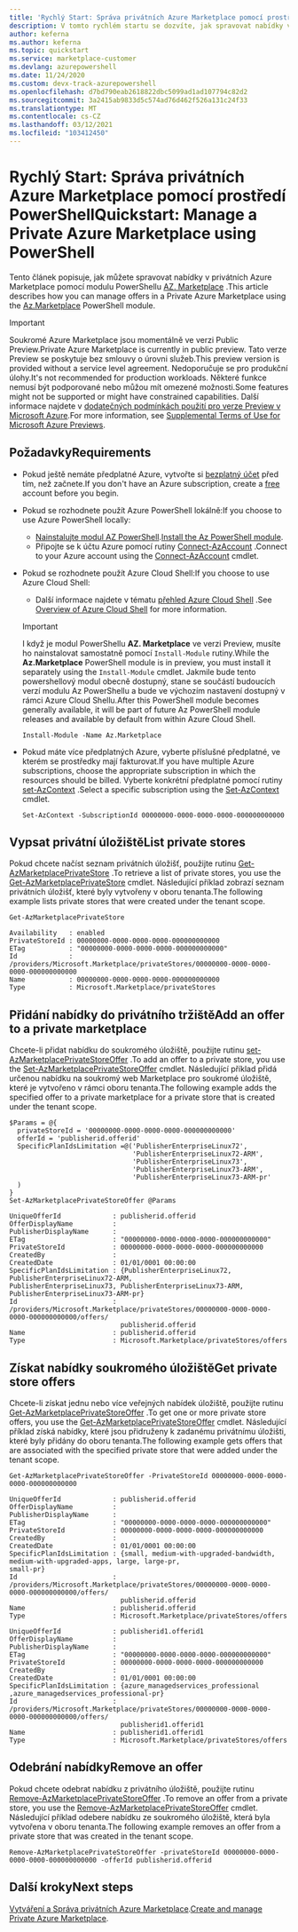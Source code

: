 ```yaml
---
title: 'Rychlý Start: Správa privátních Azure Marketplace pomocí prostředí PowerShell'
description: V tomto rychlém startu se dozvíte, jak spravovat nabídky v privátních Azure Marketplace pomocí Azure PowerShell.
author: keferna
ms.author: keferna
ms.topic: quickstart
ms.service: marketplace-customer
ms.devlang: azurepowershell
ms.date: 11/24/2020
ms.custom: devx-track-azurepowershell
ms.openlocfilehash: d7bd790eab2618822dbc5099ad1ad107794c82d2
ms.sourcegitcommit: 3a2415ab9833d5c574ad76d462f526a131c24f33
ms.translationtype: MT
ms.contentlocale: cs-CZ
ms.lasthandoff: 03/12/2021
ms.locfileid: "103412450"
---
```

# <a name="quickstart-manage-a-private-azure-marketplace-using-powershell"></a><span data-ttu-id="c1762-103">Rychlý Start: Správa privátních Azure Marketplace pomocí prostředí PowerShell</span><span class="sxs-lookup"><span data-stu-id="c1762-103">Quickstart: Manage a Private Azure Marketplace using PowerShell</span></span>

<span data-ttu-id="c1762-104">Tento článek popisuje, jak můžete spravovat nabídky v privátních Azure Marketplace pomocí modulu PowerShellu [AZ. Marketplace](/powershell/module/az.marketplace) .</span><span class="sxs-lookup"><span data-stu-id="c1762-104">This article describes how you can manage offers in a Private Azure Marketplace using the [Az.Marketplace](/powershell/module/az.marketplace) PowerShell module.</span></span>

> [!IMPORTANT]
> <span data-ttu-id="c1762-105">Soukromé Azure Marketplace jsou momentálně ve verzi Public Preview.</span><span class="sxs-lookup"><span data-stu-id="c1762-105">Private Azure Marketplace is currently in public preview.</span></span> <span data-ttu-id="c1762-106">Tato verze Preview se poskytuje bez smlouvy o úrovni služeb.</span><span class="sxs-lookup"><span data-stu-id="c1762-106">This preview version is provided without a service level agreement.</span></span> <span data-ttu-id="c1762-107">Nedoporučuje se pro produkční úlohy.</span><span class="sxs-lookup"><span data-stu-id="c1762-107">It's not recommended for production workloads.</span></span> <span data-ttu-id="c1762-108">Některé funkce nemusí být podporované nebo můžou mít omezené možnosti.</span><span class="sxs-lookup"><span data-stu-id="c1762-108">Some features might not be supported or might have constrained capabilities.</span></span> <span data-ttu-id="c1762-109">Další informace najdete v [dodatečných podmínkách použití pro verze Preview v Microsoft Azure](https://azure.microsoft.com/support/legal/preview-supplemental-terms/).</span><span class="sxs-lookup"><span data-stu-id="c1762-109">For more information, see [Supplemental Terms of Use for Microsoft Azure Previews](https://azure.microsoft.com/support/legal/preview-supplemental-terms/).</span></span>

## <a name="requirements"></a><span data-ttu-id="c1762-110">Požadavky</span><span class="sxs-lookup"><span data-stu-id="c1762-110">Requirements</span></span>

* <span data-ttu-id="c1762-111">Pokud ještě nemáte předplatné Azure, vytvořte si [bezplatný účet](https://azure.microsoft.com/free/) před tím, než začnete.</span><span class="sxs-lookup"><span data-stu-id="c1762-111">If you don't have an Azure subscription, create a [free](https://azure.microsoft.com/free/) account before you begin.</span></span>

* <span data-ttu-id="c1762-112">Pokud se rozhodnete použít Azure PowerShell lokálně:</span><span class="sxs-lookup"><span data-stu-id="c1762-112">If you choose to use Azure PowerShell locally:</span></span>
  * <span data-ttu-id="c1762-113">[Nainstalujte modul AZ PowerShell](/powershell/azure/install-az-ps).</span><span class="sxs-lookup"><span data-stu-id="c1762-113">[Install the Az PowerShell module](/powershell/azure/install-az-ps).</span></span>
  * <span data-ttu-id="c1762-114">Připojte se k účtu Azure pomocí rutiny [Connect-AzAccount](/powershell/module/az.accounts/connect-azaccount) .</span><span class="sxs-lookup"><span data-stu-id="c1762-114">Connect to your Azure account using the [Connect-AzAccount](/powershell/module/az.accounts/connect-azaccount) cmdlet.</span></span>
* <span data-ttu-id="c1762-115">Pokud se rozhodnete použít Azure Cloud Shell:</span><span class="sxs-lookup"><span data-stu-id="c1762-115">If you choose to use Azure Cloud Shell:</span></span>
  * <span data-ttu-id="c1762-116">Další informace najdete v tématu [přehled Azure Cloud Shell](/azure/cloud-shell/overview) .</span><span class="sxs-lookup"><span data-stu-id="c1762-116">See [Overview of Azure Cloud Shell](/azure/cloud-shell/overview) for more information.</span></span>

  > [!IMPORTANT]
  > <span data-ttu-id="c1762-117">I když je modul PowerShellu **AZ. Marketplace** ve verzi Preview, musíte ho nainstalovat samostatně pomocí `Install-Module` rutiny.</span><span class="sxs-lookup"><span data-stu-id="c1762-117">While the **Az.Marketplace** PowerShell module is in preview, you must install it separately using the `Install-Module` cmdlet.</span></span> <span data-ttu-id="c1762-118">Jakmile bude tento powershellový modul obecně dostupný, stane se součástí budoucích verzí modulu Az PowerShellu a bude ve výchozím nastavení dostupný v rámci Azure Cloud Shellu.</span><span class="sxs-lookup"><span data-stu-id="c1762-118">After this PowerShell module becomes generally available, it will be part of future Az PowerShell module releases and available by default from within Azure Cloud Shell.</span></span>

  ```azurepowershell-interactive
  Install-Module -Name Az.Marketplace
  ```

* <span data-ttu-id="c1762-119">Pokud máte více předplatných Azure, vyberte příslušné předplatné, ve kterém se prostředky mají fakturovat.</span><span class="sxs-lookup"><span data-stu-id="c1762-119">If you have multiple Azure subscriptions, choose the appropriate subscription in which the resources should be billed.</span></span> <span data-ttu-id="c1762-120">Vyberte konkrétní předplatné pomocí rutiny [set-AzContext](/powershell/module/az.accounts/set-azcontext) .</span><span class="sxs-lookup"><span data-stu-id="c1762-120">Select a specific subscription using the [Set-AzContext](/powershell/module/az.accounts/set-azcontext) cmdlet.</span></span>

  ```azurepowershell-interactive
  Set-AzContext -SubscriptionId 00000000-0000-0000-0000-000000000000
  ```

## <a name="list-private-stores"></a><span data-ttu-id="c1762-121">Vypsat privátní úložiště</span><span class="sxs-lookup"><span data-stu-id="c1762-121">List private stores</span></span>

<span data-ttu-id="c1762-122">Pokud chcete načíst seznam privátních úložišť, použijte rutinu [Get-AzMarketplacePrivateStore](/powershell/module/az.marketplace/get-azmarketplaceprivatestore) .</span><span class="sxs-lookup"><span data-stu-id="c1762-122">To retrieve a list of private stores, you use the [Get-AzMarketplacePrivateStore](/powershell/module/az.marketplace/get-azmarketplaceprivatestore) cmdlet.</span></span> <span data-ttu-id="c1762-123">Následující příklad zobrazí seznam privátních úložišť, které byly vytvořeny v oboru tenanta.</span><span class="sxs-lookup"><span data-stu-id="c1762-123">The following example lists private stores that were created under the tenant scope.</span></span>

```azurepowershell-interactive
Get-AzMarketplacePrivateStore
```

```Output
Availability   : enabled
PrivateStoreId : 00000000-0000-0000-0000-000000000000
ETag           : "00000000-0000-0000-0000-000000000000"
Id             : /providers/Microsoft.Marketplace/privateStores/00000000-0000-0000-0000-000000000000
Name           : 00000000-0000-0000-0000-000000000000
Type           : Microsoft.Marketplace/privateStores
```

## <a name="add-an-offer-to-a-private-marketplace"></a><span data-ttu-id="c1762-124">Přidání nabídky do privátního tržiště</span><span class="sxs-lookup"><span data-stu-id="c1762-124">Add an offer to a private marketplace</span></span>

<span data-ttu-id="c1762-125">Chcete-li přidat nabídku do soukromého úložiště, použijte rutinu [set-AzMarketplacePrivateStoreOffer](/powershell/module/az.marketplace/set-azmarketplaceprivatestoreoffer) .</span><span class="sxs-lookup"><span data-stu-id="c1762-125">To add an offer to a private store, you use the [Set-AzMarketplacePrivateStoreOffer](/powershell/module/az.marketplace/set-azmarketplaceprivatestoreoffer) cmdlet.</span></span> <span data-ttu-id="c1762-126">Následující příklad přidá určenou nabídku na soukromý web Marketplace pro soukromé úložiště, které je vytvořeno v rámci oboru tenanta.</span><span class="sxs-lookup"><span data-stu-id="c1762-126">The following example adds the specified offer to a private marketplace for a private store that is created under the tenant scope.</span></span>

```azurepowershell-interactive
$Params = @{
  privateStoreId = '00000000-0000-0000-0000-000000000000'
  offerId = 'publisherid.offerid'
  SpecificPlanIdsLimitation =@('PublisherEnterpriseLinux72',
                               'PublisherEnterpriseLinux72-ARM',
                               'PublisherEnterpriseLinux73',
                               'PublisherEnterpriseLinux73-ARM',
                               'PublisherEnterpriseLinux73-ARM-pr'
  )
}
Set-AzMarketplacePrivateStoreOffer @Params
```

```Output
UniqueOfferId             : publisherid.offerid
OfferDisplayName          :
PublisherDisplayName      :
ETag                      : "00000000-0000-0000-0000-000000000000"
PrivateStoreId            : 00000000-0000-0000-0000-000000000000
CreatedBy                 :
CreatedDate               : 01/01/0001 00:00:00
SpecificPlanIdsLimitation : {PublisherEnterpriseLinux72, PublisherEnterpriseLinux72-ARM,
PublisherEnterpriseLinux73, PublisherEnterpriseLinux73-ARM, PublisherEnterpriseLinux73-ARM-pr}
Id                        :
/providers/Microsoft.Marketplace/privateStores/00000000-0000-0000-0000-000000000000/offers/
                            publisherid.offerid
Name                      : publisherid.offerid
Type                      : Microsoft.Marketplace/privateStores/offers
```

## <a name="get-private-store-offers"></a><span data-ttu-id="c1762-127">Získat nabídky soukromého úložiště</span><span class="sxs-lookup"><span data-stu-id="c1762-127">Get private store offers</span></span>

<span data-ttu-id="c1762-128">Chcete-li získat jednu nebo více veřejných nabídek úložiště, použijte rutinu [Get-AzMarketplacePrivateStoreOffer](/powershell/module/az.marketplace/get-azmarketplaceprivatestoreoffer) .</span><span class="sxs-lookup"><span data-stu-id="c1762-128">To get one or more private store offers, you use the [Get-AzMarketplacePrivateStoreOffer](/powershell/module/az.marketplace/get-azmarketplaceprivatestoreoffer) cmdlet.</span></span> <span data-ttu-id="c1762-129">Následující příklad získá nabídky, které jsou přidruženy k zadanému privátnímu úložišti, které byly přidány do oboru tenanta.</span><span class="sxs-lookup"><span data-stu-id="c1762-129">The following example gets offers that are associated with the specified private store that were added under the tenant scope.</span></span>

```azurepowershell-interactive
Get-AzMarketplacePrivateStoreOffer -PrivateStoreId 00000000-0000-0000-0000-000000000000
```

```Output
UniqueOfferId             : publisherid.offerid
OfferDisplayName          :
PublisherDisplayName      :
ETag                      : "00000000-0000-0000-0000-000000000000"
PrivateStoreId            : 00000000-0000-0000-0000-000000000000
CreatedBy                 :
CreatedDate               : 01/01/0001 00:00:00
SpecificPlanIdsLimitation : {small, medium-with-upgraded-bandwidth, medium-with-upgraded-apps, large, large-pr,
small-pr}
Id                        :
/providers/Microsoft.Marketplace/privateStores/00000000-0000-0000-0000-000000000000/offers/
                            publisherid.offerid
Name                      : publisherid.offerid
Type                      : Microsoft.Marketplace/privateStores/offers

UniqueOfferId             : publisherid1.offerid1
OfferDisplayName          :
PublisherDisplayName      :
ETag                      : "00000000-0000-0000-0000-000000000000"
PrivateStoreId            : 00000000-0000-0000-0000-000000000000
CreatedBy                 :
CreatedDate               : 01/01/0001 00:00:00
SpecificPlanIdsLimitation : {azure_managedservices_professional ,azure_managedservices_professional-pr}
Id                        :
/providers/Microsoft.Marketplace/privateStores/00000000-0000-0000-0000-000000000000/offers/
                            publisherid1.offerid1
Name                      : publisherid1.offerid1
Type                      : Microsoft.Marketplace/privateStores/offers
```

## <a name="remove-an-offer"></a><span data-ttu-id="c1762-130">Odebrání nabídky</span><span class="sxs-lookup"><span data-stu-id="c1762-130">Remove an offer</span></span>

<span data-ttu-id="c1762-131">Pokud chcete odebrat nabídku z privátního úložiště, použijte rutinu [Remove-AzMarketplacePrivateStoreOffer](/powershell/module/az.marketplace/remove-azmarketplaceprivatestoreoffer) .</span><span class="sxs-lookup"><span data-stu-id="c1762-131">To remove an offer from a private store, you use the [Remove-AzMarketplacePrivateStoreOffer](/powershell/module/az.marketplace/remove-azmarketplaceprivatestoreoffer) cmdlet.</span></span> <span data-ttu-id="c1762-132">Následující příklad odebere nabídku ze soukromého úložiště, která byla vytvořena v oboru tenanta.</span><span class="sxs-lookup"><span data-stu-id="c1762-132">The following example removes an offer from a private store that was created in the tenant scope.</span></span>

```azurepowershell-interactive
Remove-AzMarketplacePrivateStoreOffer -privateStoreId 00000000-0000-0000-0000-000000000000 -offerId publisherid.offerid
```

## <a name="next-steps"></a><span data-ttu-id="c1762-133">Další kroky</span><span class="sxs-lookup"><span data-stu-id="c1762-133">Next steps</span></span>

<span data-ttu-id="c1762-134">[Vytváření a Správa privátních Azure Marketplace](create-manage-private-azure-marketplace.md).</span><span class="sxs-lookup"><span data-stu-id="c1762-134">[Create and manage Private Azure Marketplace](create-manage-private-azure-marketplace.md).</span></span>
